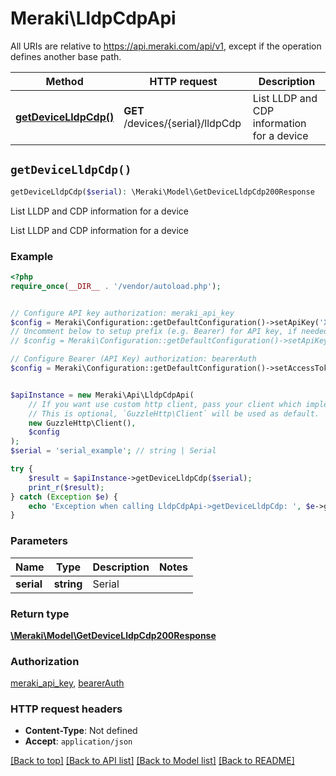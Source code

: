 # Meraki\LldpCdpApi

All URIs are relative to https://api.meraki.com/api/v1, except if the operation defines another base path.

| Method | HTTP request | Description |
| ------------- | ------------- | ------------- |
| [**getDeviceLldpCdp()**](LldpCdpApi.md#getDeviceLldpCdp) | **GET** /devices/{serial}/lldpCdp | List LLDP and CDP information for a device |


## `getDeviceLldpCdp()`

```php
getDeviceLldpCdp($serial): \Meraki\Model\GetDeviceLldpCdp200Response
```

List LLDP and CDP information for a device

List LLDP and CDP information for a device

### Example

```php
<?php
require_once(__DIR__ . '/vendor/autoload.php');


// Configure API key authorization: meraki_api_key
$config = Meraki\Configuration::getDefaultConfiguration()->setApiKey('X-Cisco-Meraki-API-Key', 'YOUR_API_KEY');
// Uncomment below to setup prefix (e.g. Bearer) for API key, if needed
// $config = Meraki\Configuration::getDefaultConfiguration()->setApiKeyPrefix('X-Cisco-Meraki-API-Key', 'Bearer');

// Configure Bearer (API Key) authorization: bearerAuth
$config = Meraki\Configuration::getDefaultConfiguration()->setAccessToken('YOUR_ACCESS_TOKEN');


$apiInstance = new Meraki\Api\LldpCdpApi(
    // If you want use custom http client, pass your client which implements `GuzzleHttp\ClientInterface`.
    // This is optional, `GuzzleHttp\Client` will be used as default.
    new GuzzleHttp\Client(),
    $config
);
$serial = 'serial_example'; // string | Serial

try {
    $result = $apiInstance->getDeviceLldpCdp($serial);
    print_r($result);
} catch (Exception $e) {
    echo 'Exception when calling LldpCdpApi->getDeviceLldpCdp: ', $e->getMessage(), PHP_EOL;
}
```

### Parameters

| Name | Type | Description  | Notes |
| ------------- | ------------- | ------------- | ------------- |
| **serial** | **string**| Serial | |

### Return type

[**\Meraki\Model\GetDeviceLldpCdp200Response**](../Model/GetDeviceLldpCdp200Response.md)

### Authorization

[meraki_api_key](../../README.md#meraki_api_key), [bearerAuth](../../README.md#bearerAuth)

### HTTP request headers

- **Content-Type**: Not defined
- **Accept**: `application/json`

[[Back to top]](#) [[Back to API list]](../../README.md#endpoints)
[[Back to Model list]](../../README.md#models)
[[Back to README]](../../README.md)

